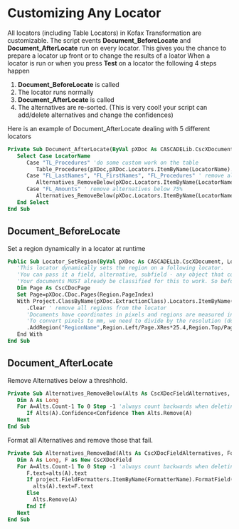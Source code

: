 # Customizing Any Locator
All locators (including Table Locators) in Kofax Transformation are customizable. The script events **Document_BeforeLocate** and **Document_AfterLocate** run on every locator. This gives you the chance to prepare a locator up front or to change the results of a loator
When a locator is run or when you press **Test** on a locator the following 4 steps happen
1. **Document_BeforeLocate** is called
1. The locator runs normally
1. **Document_AfterLocate** is called
1. The alternatives are re-sorted. (This is very cool! your script can add/delete alternatives and change the confidences)

Here is an example of Document_AfterLocate dealing with 5 different locators
```vb
Private Sub Document_AfterLocate(ByVal pXDoc As CASCADELib.CscXDocument, ByVal LocatorName As String)
   Select Case LocatorName
      Case "TL_Procedures" 'do some custom work on the table
         Table_Procedures(pXDoc,pXDoc.Locators.ItemByName(LocatorName).Alternatives(0).Table)
      Case "FL_LastNames", "FL_FirstNames", "FL_Procedures" ' remove alternatives below 100%
         Alternatives_RemoveBelow(pXDoc.Locators.ItemByName(LocatorName).Alternatives,1.00)
      Case "FL_Amounts" ' remove alternatives below 75%
         Alternatives_RemoveBelow(pXDoc.Locators.ItemByName(LocatorName).Alternatives,0.75)
   End Select
End Sub
```
## Document_BeforeLocate
Set a region dynamically in a locator at runtime
```vb
Public Sub Locator_SetRegion(ByVal pXDoc As CASCADELib.CscXDocument, LocatorName As String, Region As Object)
   'This locator dynamically sets the region on a following locator.
   'You can pass it a field, alternative, subfield - any object that contains pageid, left, width, top and height.
   'Your documents MUST already be classified for this to work. So before you test a locator, make sure that the document is classified (F5) or extracted (F6)
   Dim Page As CscCDocPage
   Set Page=pXDoc.CDoc.Pages(Region.PageIndex)
   With Project.ClassByName(pXDoc.ExtractionClass).Locators.ItemByName(LocatorName).LocatorRegions
      .Clear ' remove all regions from the locator
      'Documents have coordinates in pixels and regions are measured in millimeters.
      'To convert pixels to mm, we need to divide by the resolution (dots per inch) and then multiply by 25.4 (1 inch is exactly 25.4 mm, https://en.wikipedia.org/wiki/Inch)
      .AddRegion("RegionName",Region.Left/Page.XRes*25.4,Region.Top/Page.YRes*25.4,Region.Width/Page.XRes*25.4,Region.Height/Page.YRes*25.4,0,1)
   End With
End Sub
```

## Document_AfterLocate
Remove Alternatives below a threshhold.
```vb
Private Sub Alternatives_RemoveBelow(Alts As CscXDocFieldAlternatives, Confidence As Double)
   Dim A As Long
   For A=Alts.Count-1 To 0 Step -1 'always count backwards when deleting
      If Alts(A).Confidence<Confidence Then Alts.Remove(A)
   Next
End Sub
```
Format all Alternatives and remove those that fail.
```vb
Private Sub Alternatives_RemoveBad(Alts As CscXDocFieldAlternatives, FormatterName as string)
   Dim A As Long, F as New CscXDocField
   For A=Alts.Count-1 To 0 Step -1 'always count backwards when deleting
      F.text=alts(A).text
      If project.FieldFormatters.ItemByName(FormatterName).FormatField(F) Then 
        alts(A).text=F.text
      Else
        Alts.Remove(A)
      End If
   Next
End Sub
```
